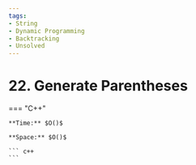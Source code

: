 ```yaml
---
tags:
- String
- Dynamic Programming
- Backtracking
- Unsolved
---
```



# 22. Generate Parentheses

=== "C++"

    **Time:** $O()$

    **Space:** $O()$

    ``` c++
    ```